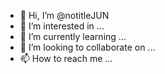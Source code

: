 - 👋 Hi, I’m @notitleJUN
- 👀 I’m interested in ...
- 🌱 I’m currently learning ...
- 💞️ I’m looking to collaborate on ...
- 📫 How to reach me ...

<!---
notitleJUN/notitleJUN is a ✨ special ✨ repository because its `README.md` (this file) appears on your GitHub profile.
You can click the Preview link to take a look at your changes.
--->
